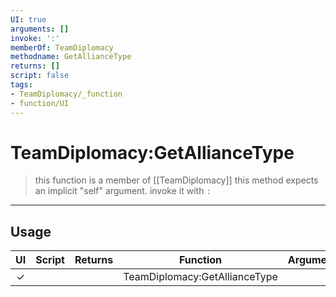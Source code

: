 ```yaml
---
UI: true
arguments: []
invoke: ':'
memberOf: TeamDiplomacy
methodname: GetAllianceType
returns: []
script: false
tags:
- TeamDiplomacy/_function
- function/UI
---
```

# TeamDiplomacy:GetAllianceType
> this function is a member of [[TeamDiplomacy]]
> this method expects an implicit "self" argument. invoke it with `:`
-----
## Usage
|  UI | Script | Returns | Function | Arguments |
|:---:|:------:|-------:|:--------:|:---------|
|✓| ||TeamDiplomacy:GetAllianceType||
